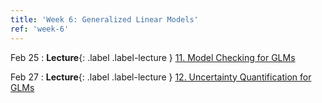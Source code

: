 ```yaml
---
title: 'Week 6: Generalized Linear Models'
ref: 'week-6'
---
```


Feb 25
: **Lecture**{: .label .label-lecture } [11. Model Checking for GLMs](lecture/lec11)

Feb 27
: **Lecture**{: .label .label-lecture } [12. Uncertainty Quantification for GLMs](lecture/lec12)

